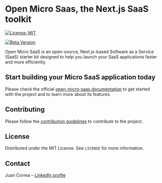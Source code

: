 # Open Micro Saas, the Next.js SaaS toolkit

[![License: MIT](https://img.shields.io/badge/license-MIT-green.svg)](LICENSE)

[![Beta Version](https://img.shields.io/badge/status-beta-yellow.svg)](https://open-micro-saas-docs.vercel.app/roadmap)

Open Micro SaaS is an open-source, Next.js-based Software as a Service (SaaS) starter kit designed to help you launch your SaaS applications faster and more efficiently.

## Start building your Micro SaaS application today

Please check the official [open-micro-saas documentation](https://open-micro-saas-docs.vercel.app/) to get started with the project and to learn more about its features.

## Contributing

Please follow the [contribution guidelines](https://open-micro-saas-docs.vercel.app/contribute) to contribute to the project.

## License

Distributed under the MIT License. See `LICENSE` for more information.

## Contact

Juan Correa – [LinkedIn profile](https://www.linkedin.com/in/juancorreaherrera/)
